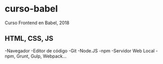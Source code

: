 # curso-babel

Curso Frontend en Babel, 2018

## HTML, CSS, JS

-Navegador
-Editor de código
-Git
-Node.JS
-npm
-Servidor Web Local
-npm, Grunt, Gulp, Webpack...